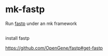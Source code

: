 # mk-fastp
Run [fastp](https://github.com/OpenGene/fastp) under an mk framework

## 

install fastp

https://github.com/OpenGene/fastp#get-fastp

